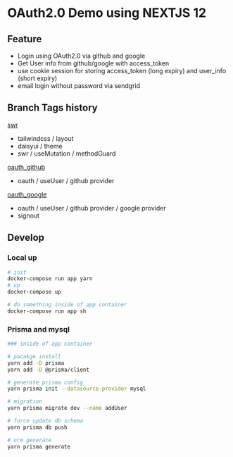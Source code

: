 # OAuth2.0 Demo using NEXTJS 12

## Feature

* Login using OAuth2.0 via github and google
* Get User info from github/google with access_token
* use cookie session for storing access_token (long expiry) and user_info (short expiry)
* email login without password via sendgrid

## Branch Tags history

[swr](https://github.com/yusungkim/nextjs12_oauth2/tree/tailwindcss)

* tailwindcss / layout
* daisyui / theme
* swr / useMutation / methodGuard

[oauth_github](https://github.com/yusungkim/nextjs12_oauth2/tree/oauth_github)

* oauth / useUser / github provider

[oauth_google](https://github.com/yusungkim/nextjs12_oauth2/releases/tag/init_oauth_google)

* oauth / useUser / github provider / google provider
* signout

## Develop

### Local up

```bash
# init
docker-compose run app yarn
# up
docker-compose up

# do something inside of app container
docker-compose run app sh
```

### Prisma and mysql

```bash
### inside of app container

# pacakge install
yarn add -D prisma
yarn add -D @prisma/client

# generate prisma config
yarn prisma init --datasource-provider mysql

# migration
yarn prisma migrate dev --name addUser

# force update db schema
yarn prisma db push

# orm generate
yarn prisma generate
```
